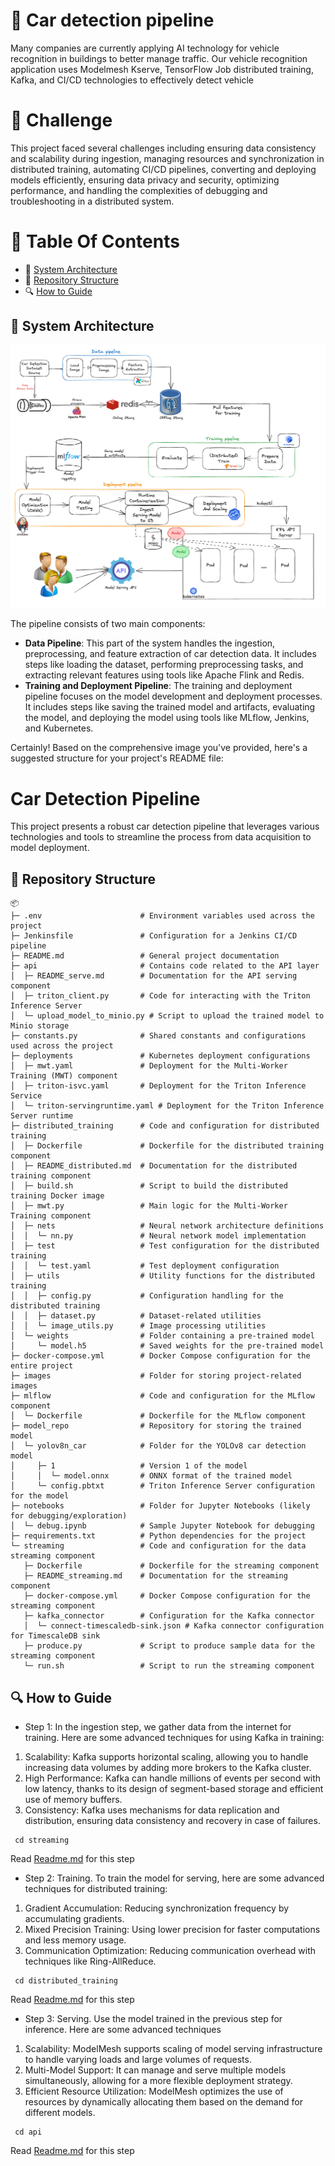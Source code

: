 
# 🚕 **Car detection pipeline**
Many companies are currently applying AI technology for vehicle recognition in buildings to better manage traffic. Our vehicle recognition application uses Modelmesh Kserve, TensorFlow Job distributed training, Kafka, and CI/CD technologies to effectively detect vehicle


# 🚀 **Challenge**
This project faced several challenges including ensuring data consistency and scalability during ingestion, managing resources and synchronization in distributed training, automating CI/CD pipelines, converting and deploying models efficiently, ensuring data privacy and security, optimizing performance, and handling the complexities of debugging and troubleshooting in a distributed system.

# 📕 Table Of Contents
- 🌟 [System Architecture](#System-architecture)
- 📁 [Repository Structure](#repository-structure)
- 🔍 [How to Guide](#how-to-guide)

## 🌟 System Architecture
![systemoverview](images/architecutre_overview.png)

The pipeline consists of two main components:

- **Data Pipeline**: This part of the system handles the ingestion, preprocessing, and feature extraction of car detection data. It includes steps like loading the dataset, performing preprocessing tasks, and extracting relevant features using tools like Apache Flink and Redis.
- **Training and Deployment Pipeline**: The training and deployment pipeline focuses on the model development and deployment processes. It includes steps like saving the trained model and artifacts, evaluating the model, and deploying the model using tools like MLflow, Jenkins, and Kubernetes.

Certainly! Based on the comprehensive image you've provided, here's a suggested structure for your project's README file:

# Car Detection Pipeline

This project presents a robust car detection pipeline that leverages various technologies and tools to streamline the process from data acquisition to model deployment.


## 📁 Repository Structure
```
📦
├─ .env                      # Environment variables used across the project
├─ Jenkinsfile               # Configuration for a Jenkins CI/CD pipeline
├─ README.md                 # General project documentation
├─ api                       # Contains code related to the API layer
│  ├─ README_serve.md        # Documentation for the API serving component
│  ├─ triton_client.py       # Code for interacting with the Triton Inference Server
│  └─ upload_model_to_minio.py # Script to upload the trained model to Minio storage
├─ constants.py              # Shared constants and configurations used across the project
├─ deployments               # Kubernetes deployment configurations
│  ├─ mwt.yaml               # Deployment for the Multi-Worker Training (MWT) component
│  ├─ triton-isvc.yaml       # Deployment for the Triton Inference Service
│  └─ triton-servingruntime.yaml # Deployment for the Triton Inference Server runtime
├─ distributed_training      # Code and configuration for distributed training
│  ├─ Dockerfile             # Dockerfile for the distributed training component
│  ├─ README_distributed.md  # Documentation for the distributed training component
│  ├─ build.sh               # Script to build the distributed training Docker image
│  ├─ mwt.py                 # Main logic for the Multi-Worker Training component
│  ├─ nets                   # Neural network architecture definitions
│  │  └─ nn.py               # Neural network model implementation
│  ├─ test                   # Test configuration for the distributed training
│  │  └─ test.yaml           # Test deployment configuration
│  ├─ utils                  # Utility functions for the distributed training
│  │  ├─ config.py           # Configuration handling for the distributed training
│  │  ├─ dataset.py          # Dataset-related utilities
│  │  └─ image_utils.py      # Image processing utilities
│  └─ weights                # Folder containing a pre-trained model
│     └─ model.h5            # Saved weights for the pre-trained model
├─ docker-compose.yml        # Docker Compose configuration for the entire project
├─ images                    # Folder for storing project-related images
├─ mlflow                    # Code and configuration for the MLflow component
│  └─ Dockerfile             # Dockerfile for the MLflow component
├─ model_repo                # Repository for storing the trained model
│  └─ yolov8n_car            # Folder for the YOLOv8 car detection model
│     ├─ 1                   # Version 1 of the model
│     │  └─ model.onnx       # ONNX format of the trained model
│     └─ config.pbtxt        # Triton Inference Server configuration for the model
├─ notebooks                 # Folder for Jupyter Notebooks (likely for debugging/exploration)
│  └─ debug.ipynb            # Sample Jupyter Notebook for debugging
├─ requirements.txt          # Python dependencies for the project
└─ streaming                 # Code and configuration for the data streaming component
   ├─ Dockerfile             # Dockerfile for the streaming component
   ├─ README_streaming.md    # Documentation for the streaming component
   ├─ docker-compose.yml     # Docker Compose configuration for the streaming component
   ├─ kafka_connector        # Configuration for the Kafka connector
   │  └─ connect-timescaledb-sink.json # Kafka connector configuration for TimescaleDB sink
   ├─ produce.py             # Script to produce sample data for the streaming component
   └─ run.sh                 # Script to run the streaming component
```

## 🔍 How to Guide

- Step 1: In the ingestion step, we gather data from the internet for training. Here are some advanced techniques for using Kafka in training:
1. Scalability: Kafka supports horizontal scaling, allowing you to handle increasing data volumes by adding more brokers to the Kafka cluster.
2. High Performance: Kafka can handle millions of events per second with low latency, thanks to its design of segment-based storage and efficient use of memory buffers.
3. Consistency: Kafka uses mechanisms for data replication and distribution, ensuring data consistency and recovery in case of failures.
``` shell
 cd streaming
 ```
 Read [Readme.md](https://github.com/HungNguyenDev1511/Car-detection-serving-model/blob/refactor/streaming/README_streaming.md) for this step
- Step 2: Training. To train the model for serving, here are some advanced techniques for distributed training:
1. Gradient Accumulation: Reducing synchronization frequency by accumulating gradients.
2. Mixed Precision Training: Using lower precision for faster computations and less memory usage.
3. Communication Optimization: Reducing communication overhead with techniques like Ring-AllReduce.
``` shell
 cd distributed_training
 ```
 Read [Readme.md](https://github.com/HungNguyenDev1511/Car-detection-serving-model/blob/refactor/distributed_training/README_distributed.md) for this step
- Step 3: Serving. Use the model trained in the previous step for inference. Here are some advanced techniques
1. Scalability: ModelMesh supports scaling of model serving infrastructure to handle varying loads and large volumes of requests.
2. Multi-Model Support: It can manage and serve multiple models simultaneously, allowing for a more flexible deployment strategy.
3. Efficient Resource Utilization: ModelMesh optimizes the use of resources by dynamically allocating them based on the demand for different models.
``` shell
 cd api
 ```
Read [Readme.md](https://github.com/HungNguyenDev1511/Car-detection-serving-model/blob/refactor/api/README_serve.md) for this step

